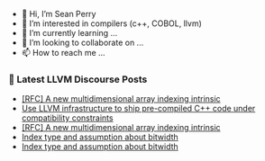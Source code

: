 - 👋 Hi, I’m Sean Perry
- 👀 I’m interested in compilers (c++, COBOL, llvm)
- 🌱 I’m currently learning ...
- 💞️ I’m looking to collaborate on ...
- 📫 How to reach me ...

<!---
s66perry/s66perry is a ✨ special ✨ repository because its `README.md` (this file) appears on your GitHub profile.
You can click the Preview link to take a look at your changes.
--->
### 📕 Latest LLVM Discourse Posts

<!-- DISCOURSE-LLVM:START -->
- [[RFC] A new multidimensional array indexing intrinsic](https://discourse.llvm.org/t/rfc-a-new-multidimensional-array-indexing-intrinsic/52610?page=2#post_38)
- [Use LLVM infrastructure to ship pre-compiled C++ code under compatibility constraints](https://discourse.llvm.org/t/use-llvm-infrastructure-to-ship-pre-compiled-c-code-under-compatibility-constraints/88336#post_1)
- [[RFC] A new multidimensional array indexing intrinsic](https://discourse.llvm.org/t/rfc-a-new-multidimensional-array-indexing-intrinsic/52610?page=2#post_37)
- [Index type and assumption about bitwidth](https://discourse.llvm.org/t/index-type-and-assumption-about-bitwidth/88287#post_13)
- [Index type and assumption about bitwidth](https://discourse.llvm.org/t/index-type-and-assumption-about-bitwidth/88287#post_12)
<!-- DISCOURSE-LLVM:END -->
